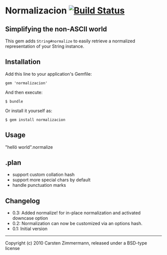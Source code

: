 # Normalizacion [![Build Status](https://travis-ci.org/carpodaster/string_normalizr.svg?branch=master)](https://travis-ci.org/carpodaster/string_normalizr)

## Simplifying the non-ASCII world

This gem adds `String#normalize` to easily retrieve a normalized representation
of your String instance.

## Installation

Add this line to your application's Gemfile:

    gem 'normalizacion'

And then execute:

    $ bundle

Or install it yourself as:

    $ gem install normalizacion

## Usage
 "hellö world".normalize

## .plan
* support custom collation hash
* support more special chars by default
* handle punctuation marks

## Changelog
* 0.3: Added normalize! for in-place normalization and activated downcase option
* 0.2: Normalization can now be customized via an options hash.
* 0.1: Initial version

---

Copyright (c) 2010 Carsten Zimmermann, released under a BSD-type license
